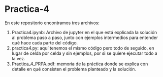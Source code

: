 # Practica-4

En este repositorio encontramos tres archivos:
1. Practica4.ipynb: Archivo de jupyter en el que está explicada la solución al problema paso a paso, junto con ejemplos intermedios para entender qué hace cada parte del código.
2. practica4.py: aquí tenemos el mismo código pero todo de seguido, en lugar de celda por celda y sin ejemplos, por si se quiere ejecutar todo a la vez.
3. Practica_4_PRPA.pdf: memoria de la práctica donde se explica con detalle en qué consisten el problema planteado y la solución.
